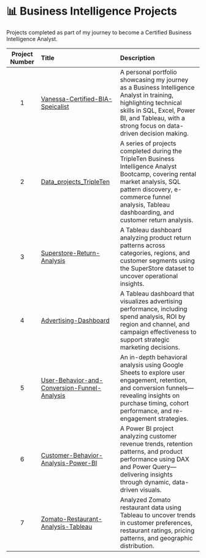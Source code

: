 # 📊 Business Intelligence Projects

Projects completed as part of my journey to become a Certified Business Intelligence Analyst.

| Project Number | Title | Description |
| :------------: | :----- | :----------- |
| 1 | [Vanessa-Certified-BIA-Speicalist](https://github.com/VanessaBIACertified/Vanessa-Certified-BIA-Speicalist) | A personal portfolio showcasing my journey as a Business Intelligence Analyst in training, highlighting technical skills in SQL, Excel, Power BI, and Tableau, with a strong focus on data-driven decision making. |
| 2 | [Data_projects_TripleTen](https://github.com/VanessaBIACertified/Data_projects_TripleTen) | A series of projects completed during the TripleTen Business Intelligence Analyst Bootcamp, covering rental market analysis, SQL pattern discovery, e-commerce funnel analysis, Tableau dashboarding, and customer return analysis. |
| 3 | [Superstore-Return-Analysis](https://github.com/VanessaBIACertified/Superstore-Return-Analysis) | A Tableau dashboard analyzing product return patterns across categories, regions, and customer segments using the SuperStore dataset to uncover operational insights. |
| 4 | [Advertising-Dashboard](https://github.com/VanessaBIACertified/Advertising-Dashboard) | A Tableau dashboard that visualizes advertising performance, including spend analysis, ROI by region and channel, and campaign effectiveness to support strategic marketing decisions. |
| 5 | [User-Behavior-and-Conversion-Funnel-Analysis](https://github.com/VanessaBIACertified/User-Behavior-and-Conversion-Funnel-Analysis) | An in-depth behavioral analysis using Google Sheets to explore user engagement, retention, and conversion funnels—revealing insights on purchase timing, cohort performance, and re-engagement strategies. |
| 6 | [Customer-Behavior-Analysis-Power-BI](https://github.com/VanessaBIACertified/Customer-Behavior-Analysis-Power-BI) | A Power BI project analyzing customer revenue trends, retention patterns, and product performance using DAX and Power Query—delivering insights through dynamic, data-driven visuals. |
| 7 | [Zomato-Restaurant-Analysis-Tableau](https://github.com/VanessaBIACertified/Zomato-Restaurant-Analysis-Tableau) | Analyzed Zomato restaurant data using Tableau to uncover trends in customer preferences, restaurant ratings, pricing patterns, and geographic distribution. |
